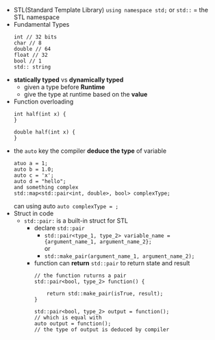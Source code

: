 + STL(Standard Template Library)
	`using namespace std;`
	or
	`std::` = the STL namespace
+ Fundamental Types
	```
	int // 32 bits 
	char // 8
	double // 64
	float // 32
	bool // 1
	std:: string
	```
+ **statically typed** vs **dynamically typed**
	+ given a type before **Runtime**
	+ give the type at runtime based on the **value**
+ Function overloading
	```
	int half(int x) {
	}
	
	double half(int x) {
	}
	```
+ the `auto` key
	the compiler **deduce the type** of variable
	```
	atuo a = 1;
	auto b = 1.0;
	auto c = 'x';
	auto d = "hello";
	and something complex
	std::map<std::pair<int, double>, bool> complexType;
	```
	can using auto
	`auto complexType = ;`
+ Struct in code
	+ `std::pair:` is a built-in struct for STL
		+ declare `std::pair`
			+ `std::pair<type_1, type_2> variable_name = {argument_name_1, argument_name_2};`
			<br>or
			+ `std::make_pair(argument_name_1, argument_name_2);`
		+ function can **return** `std::pair`
			to return state and result
			```
			// the function ruturns a pair
			std::pair<bool, type_2> function() {
				
				return std::make_pair(isTrue, result);
			}
			
			std::pair<bool, type_2> output = function();
			// which is equal with
			auto output = function(); 
			// the type of output is deduced by compiler
			
			
